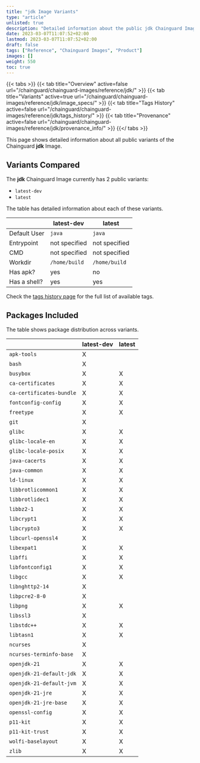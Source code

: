 ```yaml
---
title: "jdk Image Variants"
type: "article"
unlisted: true
description: "Detailed information about the public jdk Chainguard Image variants"
date: 2023-03-07T11:07:52+02:00
lastmod: 2023-03-07T11:07:52+02:00
draft: false
tags: ["Reference", "Chainguard Images", "Product"]
images: []
weight: 550
toc: true
---
```


{{< tabs >}}
{{< tab title="Overview" active=false url="/chainguard/chainguard-images/reference/jdk/" >}}
{{< tab title="Variants" active=true url="/chainguard/chainguard-images/reference/jdk/image_specs/" >}}
{{< tab title="Tags History" active=false url="/chainguard/chainguard-images/reference/jdk/tags_history/" >}}
{{< tab title="Provenance" active=false url="/chainguard/chainguard-images/reference/jdk/provenance_info/" >}}
{{</ tabs >}}

This page shows detailed information about all public variants of the Chainguard **jdk** Image.

## Variants Compared
The **jdk** Chainguard Image currently has 2 public variants: 

- `latest-dev`
- `latest`

The table has detailed information about each of these variants.

|              | latest-dev    | latest        |
|--------------|---------------|---------------|
| Default User | `java`        | `java`        |
| Entrypoint   | not specified | not specified |
| CMD          | not specified | not specified |
| Workdir      | `/home/build` | `/home/build` |
| Has apk?     | yes           | no            |
| Has a shell? | yes           | yes           |

Check the [tags history page](/chainguard/chainguard-images/reference/jdk/tags_history/) for the full list of available tags.

## Packages Included
The table shows package distribution across variants.

|                          | latest-dev | latest |
|--------------------------|------------|--------|
| `apk-tools`              | X          |        |
| `bash`                   | X          |        |
| `busybox`                | X          | X      |
| `ca-certificates`        | X          | X      |
| `ca-certificates-bundle` | X          | X      |
| `fontconfig-config`      | X          | X      |
| `freetype`               | X          | X      |
| `git`                    | X          |        |
| `glibc`                  | X          | X      |
| `glibc-locale-en`        | X          | X      |
| `glibc-locale-posix`     | X          | X      |
| `java-cacerts`           | X          | X      |
| `java-common`            | X          | X      |
| `ld-linux`               | X          | X      |
| `libbrotlicommon1`       | X          | X      |
| `libbrotlidec1`          | X          | X      |
| `libbz2-1`               | X          | X      |
| `libcrypt1`              | X          | X      |
| `libcrypto3`             | X          | X      |
| `libcurl-openssl4`       | X          |        |
| `libexpat1`              | X          | X      |
| `libffi`                 | X          | X      |
| `libfontconfig1`         | X          | X      |
| `libgcc`                 | X          | X      |
| `libnghttp2-14`          | X          |        |
| `libpcre2-8-0`           | X          |        |
| `libpng`                 | X          | X      |
| `libssl3`                | X          |        |
| `libstdc++`              | X          | X      |
| `libtasn1`               | X          | X      |
| `ncurses`                | X          |        |
| `ncurses-terminfo-base`  | X          |        |
| `openjdk-21`             | X          | X      |
| `openjdk-21-default-jdk` | X          | X      |
| `openjdk-21-default-jvm` | X          | X      |
| `openjdk-21-jre`         | X          | X      |
| `openjdk-21-jre-base`    | X          | X      |
| `openssl-config`         | X          | X      |
| `p11-kit`                | X          | X      |
| `p11-kit-trust`          | X          | X      |
| `wolfi-baselayout`       | X          | X      |
| `zlib`                   | X          | X      |

